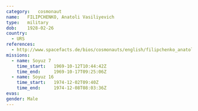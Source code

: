 ```yaml
---
category:	cosmonaut
name:	FILIPCHENKO, Anatoli Vasiliyevich
type:	military
dob:	1928-02-26
country:
  - URS
references:
  - http://www.spacefacts.de/bios/cosmonauts/english/filipchenko_anatoli.htm
missions:
  - name: Soyuz 7
    time_start:   1969-10-12T10:44:42Z
    time_end:     1969-10-17T09:25:06Z
  - name: Soyuz 16
    time_start:   1974-12-02T09:40Z
    time_end:     1974-12-08T08:03:36Z
evas:
gender:	Male
---
```

